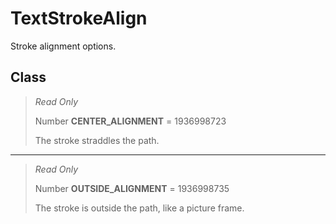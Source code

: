 # TextStrokeAlign
Stroke alignment options.

## Class
> *Read Only* 
> 
> Number **CENTER_ALIGNMENT** = 1936998723
> 
> The stroke straddles the path.
*** 
> *Read Only* 
> 
> Number **OUTSIDE_ALIGNMENT** = 1936998735
> 
> The stroke is outside the path, like a picture frame.

